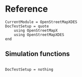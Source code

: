 Reference
=========

```@meta
CurrentModule = OpenStreetMapXDES
DocTestSetup = quote
    using OpenStreetMapX
	using OpenStreetMapXDES
end
```

Simulation functions
----------------------

```@docs
```


```@meta
DocTestSetup = nothing
```

